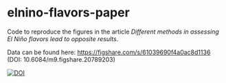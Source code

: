 # elnino-flavors-paper

Code to reproduce the figures in the article _Different methods in assessing El Niño flavors lead to opposite results_.

Data can be found here: https://figshare.com/s/61039690f4a0ac8d1136 (DOI: 10.6084/m9.figshare.20789203)

[![DOI](https://zenodo.org/badge/638957918.svg)](https://zenodo.org/badge/latestdoi/638957918)



